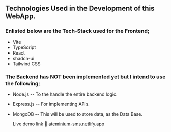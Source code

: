 

## Technologies Used in the Development of this WebApp.

### Enlisted below are the Tech-Stack used for the Frontend;

- Vite
- TypeScript
- React
- shadcn-ui
- Tailwind CSS

### The Backend has NOT been implemented yet but I intend to use the following;

- Node.js -- To the handle the entire backend logic.
- Express.js -- For implementing APIs.
- MongoDB -- This will be used to store data, as the Data Base.

  Live demo link 🔗 [ateminium-sms.netlify.app](ateminium-sms.netlify.app)
